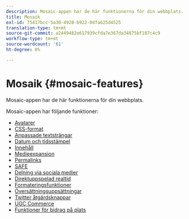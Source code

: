 ```yaml
---
description: Mosaic-appen har de här funktionerna för din webbplats.
title: Mosaik
exl-id: 75417bcc-5a30-4928-b922-0dfa625d4525
translation-type: tm+mt
source-git-commit: a2449482e617939cfda7e367da34875bf187c4c9
workflow-type: tm+mt
source-wordcount: '61'
ht-degree: 0%

---
```


# Mosaik {#mosaic-features}

Mosaic-appen har de här funktionerna för din webbplats.



Mosaic-appen har följande funktioner:

* [Avatarer](/help/using/c-features-livefyre/c-styling-features/c-avatars.md#c_avatars)
* [CSS-format](/help/using/c-features-livefyre/c-styling-features/c-css-styling-branding.md#c_css_styling_branding)
* [Anpassade textsträngar](/help/using/c-features-livefyre/c-custom-text-strings.md#c_custom_text_strings)
* [Datum och tidsstämpel](/help/using/c-features-livefyre/c-styling-features/c-date-and-timestamp.md#c_date_and_timestamp)
* [Innehåll](/help/using/c-features-livefyre/c-content-collection-tags/c-featured-content.md#c_featured_content)
* [Medieexpansion](/help/using/c-features-livefyre/c-enagement-features.md#section_pmq_ycm_d1b)
* [Permalinks](/help/using/c-features-livefyre/c-content-collection-tags/c-permalinks.md#c_permalinks)
* [SAFE](/help/using/c-features-livefyre/c-about-moderation/c-moderation.md#c_moderation)
* [Delning via sociala medier](/help/using/c-features-livefyre/c-social-sharing/c-social-sharing.md#c_social_sharing)
* [Direktuppspelad realtid](/help/using/c-features-livefyre/c-content-behavior-features/c-content-behavior-features.md#section_emd_syl_d1b)
* [Formateringsfunktioner](/help/using/c-features-livefyre/c-styling-features/c-styling-features.md#c_styling_features)
* [Översättningsuppsättningar](/help/using/c-settings-other/c-translation-sets/c-translation-sets.md#c_translation_sets)
* [Twitter åtgärdsknappar](/help/using/c-features-livefyre/c-enagement-features.md#section_uzm_ldm_d1b)
* [UGC Commerce](/help/using/c-features-livefyre/c-ugc-commerce.md#c_ugc_commerce)
* [Funktioner för bidrag på plats](/help/using/c-features-livefyre/c-on-site-contribution-features.md#section_vzs_t2s_d1b)
